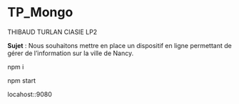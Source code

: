 # TP_Mongo

THIBAUD TURLAN CIASIE LP2

**Sujet** : Nous souhaitons mettre en place un dispositif en ligne permettant de gérer de l’information sur la ville de Nancy.


npm i

npm start

locahost::9080